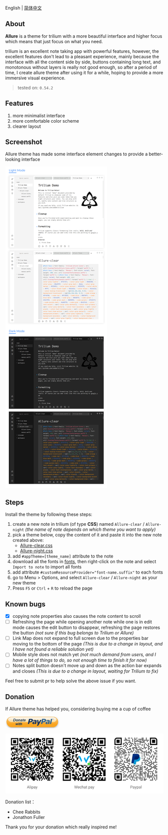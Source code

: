 English | [简体中文](./README_zh.md)

## About

**Allure** is a theme for trilium with a more beautiful interface and higher focus which means that just focus on what you need.

trilium is an excellent note taking app with powerful features, however, the excellent features don't lead to a pleasant experience, mainly because the interface with all the content side by side, buttons containing long text, and monotonous without layers is really not good enough, so after a period of time, I create allure theme after using it for a while, hoping to provide a more immersive visual experience.

> tested on: `0.54.2`

## Features

1. more minimalist interface
1. more comfortable color scheme
1. clearer layout
<!-- 1. both mobile and web support -->


## Screenshot

Allure theme has made some interface element changes to provide a better-looking interface

![screenshot](./resources/screenshot.png)

<!-- ## What's different between stable version and radical version

The radical version has made some radical changes than the stable version to simplify the interface as much as possible, so some changes may not be suitable for everyone.

The additional changes in the current radical version:

1. Remove similar notes
1. Move attrs to the bottom of the note content
1. Move the note type button and menu button to the right side of the note content -->

<!-- ## :warning: ATTENTION :warning:

**Do NOT keep more than one version of css style to trilium, or the styles of several css style will affect each other and cause unexpected errors** -->

## Steps

Install the theme by following these steps:

1. create a new note in trilium (of type **CSS**) named `Allure-clear` / `Allure-night` *(the name of note depends on which theme you want to apply)*
1. pick a theme below, copy the content of it and paste it into the new note created above:
    - [Allure-clear.css](./Allure-clear.css)
    - [Allure-night.css](./Allure-night.css)
1. add `#appTheme=[theme_name]` attribute to the note
1. download all the fonts in [fonts](./fonts/), then right-click on the note and select `Import to note` to import all fonts
1. add attribute `#customResourceProvider="font-name.suffix"` to each fonts
1. go to Menu > Options, and select `Allure-clear` / `Allure-night` as your new theme
1. Press `F5` or `Ctrl` + `R` to reload the page

<!-- ![steps](./resources/steps.png) -->

## Known bugs

- [x] copying note properties also causes the note content to scroll
- [ ] Refreshing the page while opening another note while one is in edit mode causes the edit button to disappear, refreshing the page restores the button *(not sure if this bug belongs to Trilium or Allure)*
- [ ] Link Map does not expand to full screen due to the properties bar moving to the bottom of the page *(This is due to a change in layout, and I have not found a reliable solution yet)*
- [ ] Mobile style does not match yet *(not much demand from users, and I have a lot of things to do, so not enough time to finish it for now)*
- [ ] Notes split button doesn't move up and down as the action bar expands and closes *(This is due to a change in layout, waiting for Trilium to fix)*

Feel free to submit pr to help solve the above issue if you want.

## Donation

If Allure theme has helped you, considering buying me a cup of coffee

<a href="https://paypal.me/realwenjinyu"><img src="./resources/donate_with_paypal.jpg" height="40px"></a>

![donation](./resources/donation.png)

Donation list：
- Chee Rabbits
- Jonathon Fuller

Thank you for your donation which really inspired me!
